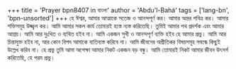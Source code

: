 +++
title = 'Prayer bpn8407 in বাংলা'
author = 'Abdu'l-Bahá'
tags = ['lang-bn', 'bpn-unsorted']
+++
হে ঈশ্বর, আমার আত্মাকে সতেজ ও আনন্দপূর্ণ কর। আমার অন্তর পবিত্র কর। আমার শক্তিসমূহ উজ্জ্বল কর। আমি আমার সকল কার্য তোমারই হস্তে ন্যস্ত করিতেছি। তুমিই আমার পথ প্রদর্শক এবং আমার আশ্রয়। আমি আর দুঃখিত ও ব্যথিত হইব না। আমি একজন সুখী ও আনন্দপূর্ণ ব্যক্তি হইব হে আমার প্রভু। আমি আর চিন্তাযুক্ত হইব না, আর কোন বিপদ আমাকে ব্যতিব্যস্ত করিবে না। আমি জীবনের অপ্রীতিকর বিষয়সমূহ সন্বন্ধে কিছুই উল্লেখ করিব না।
	হে প্রভু তুমি আমা অপেক্ষা আমার নিকট একজন বড় বন্ধু। আমি তোমারই নিকট আমার জীবন উৎসর্গ করিতেছি, হে পরম প্রভু।
